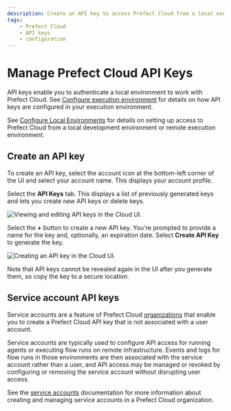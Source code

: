 ```yaml
---
description: Create an API key to access Prefect Cloud from a local execution environment.
tags:
    - Prefect Cloud
    - API keys
    - configuration
---
```


# Manage Prefect Cloud API Keys <span class="badge cloud"></span>

API keys enable you to authenticate a local environment to work with Prefect Cloud. See [Configure execution environment](#configure-execution-environment) for details on how API keys are configured in your execution environment.

See [Configure Local Environments](/ui/cloud-local-environment/) for details on setting up access to Prefect Cloud from a local development environment or remote execution environment.

## Create an API key

To create an API key, select the account icon at the bottom-left corner of the UI and select your account name. This displays your account profile.

Select the **API Keys** tab. This displays a list of previously generated keys and lets you create new API keys or delete keys.

![Viewing and editing API keys in the Cloud UI.](../img/ui/cloud-api-keys.png)

Select the **+** button to create a new API key. You're prompted to provide a name for the key and, optionally, an expiration date. Select **Create API Key** to generate the key.

![Creating an API key in the Cloud UI.](../img/ui/cloud-new-api-key.png)

Note that API keys cannot be revealed again in the UI after you generate them, so copy the key to a secure location.

## Service account API keys <span class="badge orgs"></span>

Service accounts are a feature of Prefect Cloud [organizations](/cloud/organizations/) that enable you to create a Prefect Cloud API key that is not associated with a user account. 

Service accounts are typically used to configure API access for running agents or executing flow runs on remote infrastructure. Events and logs for flow runs in those environments are then associated with the service account rather than a user, and API access may be managed or revoked by configuring or removing the service account without disrupting user access.

See the [service accounts](/cloud/service-accounts/) documentation for more information about creating and managing service accounts in a Prefect Cloud organization.
